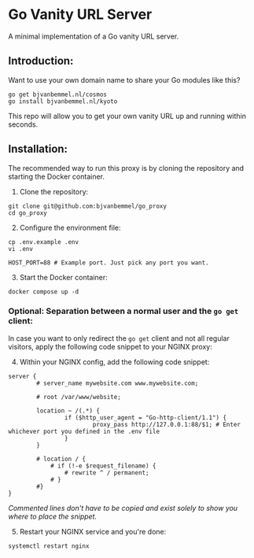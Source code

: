 # Go Vanity URL Server
A minimal implementation of a Go vanity URL server.

## Introduction:
Want to use your own domain name to share your Go modules like this?
```console
go get bjvanbemmel.nl/cosmos
go install bjvanbemmel.nl/kyoto
```
This repo will allow you to get your own vanity URL up and running within seconds.

## Installation:
The recommended way to run this proxy is by cloning the repository and starting the Docker container.

1. Clone the repository:
```console
git clone git@github.com:bjvanbemmel/go_proxy
cd go_proxy
```

2. Configure the environment file:
```console
cp .env.example .env
vi .env
```
```env
HOST_PORT=88 # Example port. Just pick any port you want.
```

3. Start the Docker container:
```console
docker compose up -d
```

### Optional: Separation between a normal user and the `go get` client:
In case you want to only redirect the `go get` client and not all regular visitors, apply the following code snippet to your NGINX proxy:

4. Within your NGINX config, add the following code snippet:
```nginx
server {
        # server_name mywebsite.com www.mywebsite.com;

        # root /var/www/website;

        location ~ /(.*) {
                if ($http_user_agent = "Go-http-client/1.1") {
                        proxy_pass http://127.0.0.1:88/$1; # Enter whichever port you defined in the .env file
                }
        }

        # location / {
            # if (!-e $request_filename) {
                # rewrite ^ / permanent;
            # }
        #}
}
```
*Commented lines don't have to be copied and exist solely to show you where to place the snippet.*

5. Restart your NGINX service and you're done:
```console
systemctl restart nginx
```
